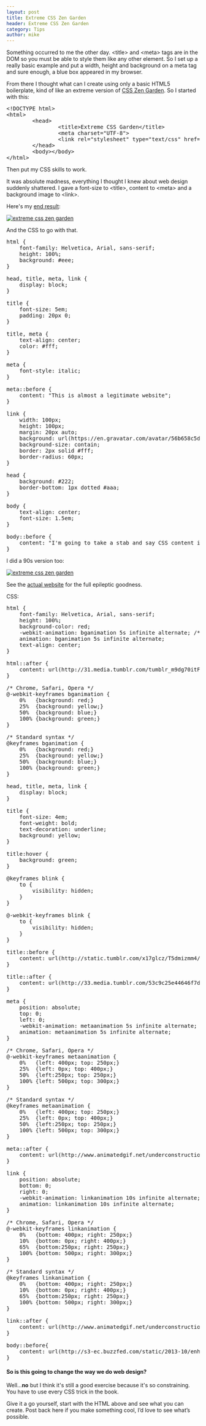 ```yaml
---
layout: post
title: Extreme CSS Zen Garden
header: Extreme CSS Zen Garden
category: Tips
author: mike
---
```


Something occurred to me the other day. <span class="url">&lt;title&gt;</span> and <span class="url">&lt;meta&gt;</span> tags are in the DOM so you must be able to style them like any other element. So I set up a really basic example and put a width, height and background on a meta tag and sure enough, a blue box appeared in my browser. 

From there I thought what can I create using only a basic HTML5 boilerplate, kind of like an extreme version of [CSS Zen Garden](http://www.csszengarden.com/). So I started with this:

<pre class="prettyprint linenums large">
&#x3C;!DOCTYPE html&#x3E;
&#x3C;html&#x3E;
&#x9;&#x3C;head&#x3E;
&#x9;&#x9;&#x3C;title&#x3E;Extreme CSS Garden&#x3C;/title&#x3E;
&#x9;&#x9;&#x3C;meta charset=&#x22;UTF-8&#x22;&#x3E;
&#x9;&#x9;&#x3C;link rel=&#x22;stylesheet&#x22; type=&#x22;text/css&#x22; href=&#x22;style.css&#x22;&#x3E;
&#x9;&#x3C;/head&#x3E;
&#x9;&#x3C;body&#x3E;&#x3C;/body&#x3E;
&#x3C;/html&#x3E;
</pre>

Then put my CSS skills to work.

It was absolute madness, everything I thought I knew about web design suddenly shattered. I gave a font-size to <span class="url">&lt;title&gt;</span>, content to <span class="url">&lt;meta&gt;</span> and a background image to <span class="url">&lt;link&gt;</span>. 

Here's my [end result](/css-zen-garden/index.html):

[<img src="/img/blog/css-garden/css-garden.png" alt="extreme css zen garden">](/css-zen-garden/index.html)

And the CSS to go with that.

<pre class="prettyprint linenums large lang-css">
html {
	font-family: Helvetica, Arial, sans-serif;
	height: 100%;
	background: #eee;
}

head, title, meta, link {
	display: block;
}

title {
	font-size: 5em;
	padding: 20px 0;
}

title, meta {
	text-align: center;
	color: #fff;
}

meta {
	font-style: italic;
}

meta::before {
	content: "This is almost a legitimate website";
}

link {
	width: 100px;
	height: 100px;
	margin: 20px auto;
	background: url(https://en.gravatar.com/avatar/56b658c5d0c89b95f635fb94dc536594?s=100&d=mm);
	background-size: contain;
	border: 2px solid #fff;
    border-radius: 60px;
}

head {
	background: #222;
	border-bottom: 1px dotted #aaa;
}

body {
	text-align: center;
	font-size: 1.5em;
}

body::before {
	content: "I'm going to take a stab and say CSS content isn't exactly search engine friendly.";
}
</pre>

I did a 90s version too:

[<img src="/img/blog/css-garden/css-garden-2.png" alt="extreme css zen garden">](/css-zen-garden/index2.html)

See the [actual website](/css-zen-garden/index2.html) for the full epileptic goodness.

CSS:

<pre class="prettyprint linenums large css">
html {
	font-family: Helvetica, Arial, sans-serif;
	height: 100%;
	background-color: red;
	-webkit-animation: bganimation 5s infinite alternate; /* Chrome, Safari, Opera */
	animation: bganimation 5s infinite alternate;
	text-align: center;
}

html::after {
	content: url(http://31.media.tumblr.com/tumblr_m9dg70itF41ru71nxo1_100.gif);
}

/* Chrome, Safari, Opera */
@-webkit-keyframes bganimation {
    0%   {background: red;}
    25%  {background: yellow;}
    50%  {background: blue;}
    100% {background: green;}
}

/* Standard syntax */
@keyframes bganimation {
    0%   {background: red;}
    25%  {background: yellow;}
    50%  {background: blue;}
    100% {background: green;}
}

head, title, meta, link {
	display: block;
}

title {
	font-size: 4em;
	font-weight: bold;
	text-decoration: underline;
	background: yellow;
}

title:hover {
	background: green;
}

@keyframes blink {
	to {
		visibility: hidden;
	}
}

@-webkit-keyframes blink {
	to {
		visibility: hidden;
	}
}

title::before {
	content: url(http://static.tumblr.com/x17glcz/T5dmizmm4/ani.businessman2.gif);
}

title::after {
	content: url(http://33.media.tumblr.com/53c9c25e44646f7dff7684214ca28e88/tumblr_mgfh7uvmEo1ru71nxo1_250.gif);
}

meta {
	position: absolute;
	top: 0;
	left: 0;
	-webkit-animation: metaanimation 5s infinite alternate; /* Chrome, Safari, Opera */
	animation: metaanimation 5s infinite alternate;
}

/* Chrome, Safari, Opera */
@-webkit-keyframes metaanimation {
    0%   {left: 400px; top: 250px;}
    25%  {left: 0px; top: 400px;}
    50%  {left:250px; top: 250px;}
    100% {left: 500px; top: 300px;}
}

/* Standard syntax */
@keyframes metaanimation {
    0%   {left: 400px; top: 250px;}
    25%  {left: 0px; top: 400px;}
    50%  {left:250px; top: 250px;}
    100% {left: 500px; top: 300px;}
}

meta::after {
	content: url(http://www.animatedgif.net/underconstruction/anim0206-1_e0.gif);
}

link {
	position: absolute;
	bottom: 0;
	right: 0;
	-webkit-animation: linkanimation 10s infinite alternate; /* Chrome, Safari, Opera */
	animation: linkanimation 10s infinite alternate;
}

/* Chrome, Safari, Opera */
@-webkit-keyframes linkanimation {
    0%   {bottom: 400px; right: 250px;}
    10%  {bottom: 0px; right: 400px;}
    65%  {bottom:250px; right: 250px;}
    100% {bottom: 500px; right: 300px;}
}

/* Standard syntax */
@keyframes linkanimation {
    0%   {bottom: 400px; right: 250px;}
    10%  {bottom: 0px; right: 400px;}
    65%  {bottom:250px; right: 250px;}
    100% {bottom: 500px; right: 300px;}
}

link::after {
	content: url(http://www.animatedgif.net/underconstruction/const_e0.gif);
}

body::before{
	content: url(http://s3-ec.buzzfed.com/static/2013-10/enhanced/webdr05/15/9/anigif_enhanced-buzz-26358-1381845043-13.gif);
}
</pre>



#### So is this going to change the way we do web design? 
Well...**no** but I think it's still a good exercise because it's so constraining. You have to use every CSS trick in the book.

Give it a go yourself, start with the HTML above and see what you can create. Post back here if you make something cool, I’d love to see what’s possible.